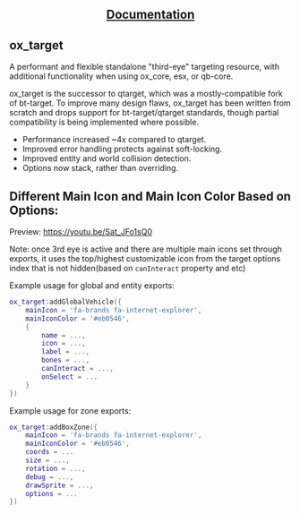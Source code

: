 <div align='center'><h2><a href='https://overextended.github.io/docs/ox_target/'>Documentation</a></h2></div>

## ox_target

A performant and flexible standalone "third-eye" targeting resource, with additional functionality when using ox_core, esx, or qb-core.

ox_target is the successor to qtarget, which was a mostly-compatible fork of bt-target.
To improve many design flaws, ox_target has been written from scratch and drops support for bt-target/qtarget standards, though partial compatibility is being implemented where possible.

- Performance increased ~4x compared to qtarget.
- Improved error handling protects against soft-locking.
- Improved entity and world collision detection.
- Options now stack, rather than overriding.

## Different Main Icon and Main Icon Color Based on Options:
Preview: https://youtu.be/Sat_JFo1sQ0

Note: once 3rd eye is active and there are multiple main icons set through exports, it uses the top/highest customizable icon from the target options index that is not hidden(based on `canInteract` property and etc)

Example usage for global and entity exports:
```lua
ox_target:addGlobalVehicle({
    mainIcon = 'fa-brands fa-internet-explorer',
    mainIconColor = '#eb0546',
    {
        name = ...,
        icon = ...,
        label = ...,
        bones = ...,
        canInteract = ...,
        onSelect = ...
    }
})
```

Example usage for zone exports:
```lua
ox_target:addBoxZone({
    mainIcon = 'fa-brands fa-internet-explorer',
    mainIconColor = '#eb0546',
    coords = ...
    size = ...,
    rotation = ...,
    debug = ...,
    drawSprite = ...,
    options = ...
})
```
